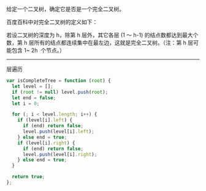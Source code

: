 给定一个二叉树，确定它是否是一个完全二叉树。

百度百科中对完全二叉树的定义如下：

若设二叉树的深度为 h，除第 h 层外，其它各层 (1 ～ h-1) 的结点数都达到最大个数，第 h 层所有的结点都连续集中在最左边，这就是完全二叉树。（注：第 h 层可能包含 1~ 2h  个节点。）

---

层遍历

```javascript
var isCompleteTree = function (root) {
  let level = [];
  if (root != null) level.push(root);
  let end = false;
  let i = 0;

  for (; i < level.length; i++) {
    if (level[i].left) {
      if (end) return false;
      level.push(level[i].left);
    } else end = true;
    if (level[i].right) {
      if (end) return false;
      level.push(level[i].right);
    } else end = true;
  }

  return true;
};
```
